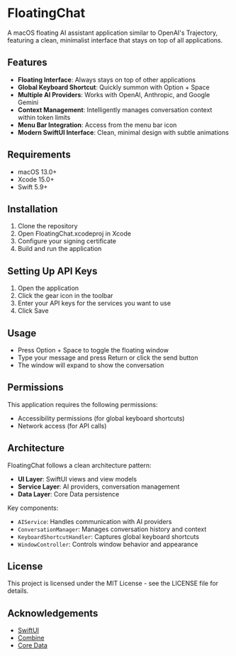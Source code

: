 # FloatingChat

A macOS floating AI assistant application similar to OpenAI's Trajectory, featuring a clean, minimalist interface that stays on top of all applications.

## Features

- **Floating Interface**: Always stays on top of other applications
- **Global Keyboard Shortcut**: Quickly summon with Option + Space
- **Multiple AI Providers**: Works with OpenAI, Anthropic, and Google Gemini
- **Context Management**: Intelligently manages conversation context within token limits
- **Menu Bar Integration**: Access from the menu bar icon
- **Modern SwiftUI Interface**: Clean, minimal design with subtle animations

## Requirements

- macOS 13.0+
- Xcode 15.0+
- Swift 5.9+

## Installation

1. Clone the repository
2. Open FloatingChat.xcodeproj in Xcode
3. Configure your signing certificate
4. Build and run the application

## Setting Up API Keys

1. Open the application
2. Click the gear icon in the toolbar
3. Enter your API keys for the services you want to use
4. Click Save

## Usage

- Press Option + Space to toggle the floating window
- Type your message and press Return or click the send button
- The window will expand to show the conversation

## Permissions

This application requires the following permissions:
- Accessibility permissions (for global keyboard shortcuts)
- Network access (for API calls)

## Architecture

FloatingChat follows a clean architecture pattern:

- **UI Layer**: SwiftUI views and view models
- **Service Layer**: AI providers, conversation management
- **Data Layer**: Core Data persistence

Key components:
- `AIService`: Handles communication with AI providers
- `ConversationManager`: Manages conversation history and context
- `KeyboardShortcutHandler`: Captures global keyboard shortcuts
- `WindowController`: Controls window behavior and appearance

## License

This project is licensed under the MIT License - see the LICENSE file for details.

## Acknowledgements

- [SwiftUI](https://developer.apple.com/xcode/swiftui/)
- [Combine](https://developer.apple.com/documentation/combine)
- [Core Data](https://developer.apple.com/documentation/coredata)